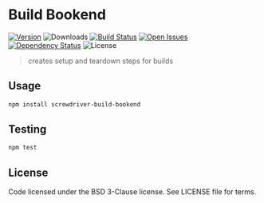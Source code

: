 # Build Bookend
[![Version][npm-image]][npm-url] ![Downloads][downloads-image] [![Build Status][status-image]][status-url] [![Open Issues][issues-image]][issues-url] [![Dependency Status][daviddm-image]][daviddm-url] ![License][license-image]

> creates setup and teardown steps for builds

## Usage

```bash
npm install screwdriver-build-bookend
```

## Testing

```bash
npm test
```

## License

Code licensed under the BSD 3-Clause license. See LICENSE file for terms.

[npm-image]: https://img.shields.io/npm/v/screwdriver-build-bookend.svg
[npm-url]: https://npmjs.org/package/screwdriver-build-bookend
[downloads-image]: https://img.shields.io/npm/dt/screwdriver-build-bookend.svg
[license-image]: https://img.shields.io/npm/l/screwdriver-build-bookend.svg
[issues-image]: https://img.shields.io/github/issues/screwdriver-cd/build-bookend.svg
[issues-url]: https://github.com/screwdriver-cd/build-bookend/issues
[status-image]: https://cd.screwdriver.cd/pipelines/pipelineid/badge
[status-url]: https://cd.screwdriver.cd/pipelines/pipelineid
[daviddm-image]: https://david-dm.org/screwdriver-cd/build-bookend.svg?theme=shields.io
[daviddm-url]: https://david-dm.org/screwdriver-cd/build-bookend
